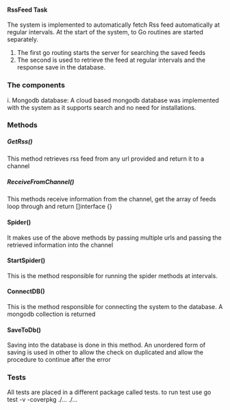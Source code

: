 #### RssFeed Task

The system is implemented to automatically fetch Rss feed automatically at regular
intervals. 
At the start of the system, to Go routines are started separately.

1. The first go routing starts the server for searching the saved feeds
2. The second is used to retrieve the feed at regular intervals and the
response save in the database. 

### The components

i.  Mongodb database:
A cloud based mongodb database was implemented with the system as
it supports search and no need for installations.


### Methods
##### GetRss()
This method retrieves rss feed from any url provided and return it to a channel
##### ReceiveFromChannel()
This methods receive information from the channel, get the array of feeds loop through and return []interface {}

#### Spider()
It makes use of the above methods by passing multiple urls and passing the retrieved information into the channel


#### StartSpider()
This is the method responsible for running the spider methods at intervals.

#### ConnectDB()
This is the method responsible for connecting the system to the database. A mongodb collection is returned
 
#### SaveToDb()
Saving into the database is done in this method. An unordered form of saving is used in other to allow the check on duplicated and allow the procedure
to continue after the error


### Tests
All tests are placed in a different package called tests.
to run test use go test -v -coverpkg ./... ./...
